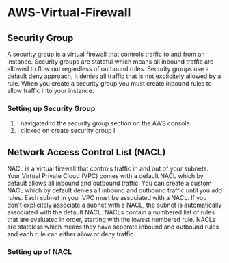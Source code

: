 # AWS-Virtual-Firewall
## Security Group
A security group is a virtual firewall that controls traffic to and from an instance. Security groups are stateful which means all inbound traffic are allowed to flow out regardless of outbound rules. Security groups use a default deny approach, it denies all traffic that is not explicitely allowed by a rule. When you create a security group you must create inbound rules to allow traffic into your instance.
### Setting up Security Group
1. I navigated to the security group section on the AWS console.
2. I clicked on create security group
I 

## Network Access Control List (NACL)
NACL is a virtual firewall that controls traffic in and out of your subnets. Your Virtual Private Cloud (VPC) comes with a default NACL which by default allows all inbound and outbound traffic. You can create a custom NACL which by default denies all inbound and outbound traffic until you add rules. Each subnet in your VPC must be associated with a NACL. If you don't explicitely associate a subnet with a NACL, the subnet is automatically associated with the default NACL. NACLs contain a numbered list of rules that are evaluated in order, starting with the lowest numbered rule. NACLs are stateless which means they have seperate inbound and outbound rules and each rule can either allow or deny traffic.
### Setting up of NACL
